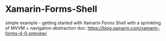 # Xamarin-Forms-Shell
simple example - getting started with Xamarin Forms Shell with a sprinkling of MVVM + navigation abstraction
doc: https://blog.xamarin.com/xamarin-forms-4-0-preview/
